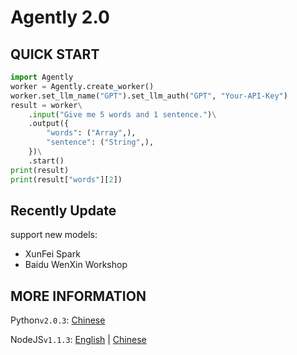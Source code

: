# Agently 2.0

## QUICK START

```python
import Agently
worker = Agently.create_worker()
worker.set_llm_name("GPT").set_llm_auth("GPT", "Your-API-Key")
result = worker\
    .input("Give me 5 words and 1 sentence.")\
    .output({
        "words": ("Array",),
        "sentence": ("String",),
    })\
    .start()
print(result)
print(result["words"][2])
```

## Recently Update

support new models:

- XunFei Spark
- Baidu WenXin Workshop

## MORE INFORMATION

Python`v2.0.3`: [Chinese](https://github.com/Maplemx/Agently/blob/main/README.md)

NodeJS`v1.1.3`: [English](https://github.com/Maplemx/Agently/blob/main/README_node_v1_EN.md) | [Chinese](https://github.com/Maplemx/Agently/blob/main/README_node_v1_CN.md)